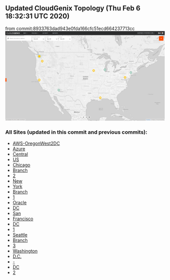## Updated CloudGenix Topology (Thu Feb  6 18:32:31 UTC 2020)
from commit:8933763dad943e0fda166cfc51ecd664237713cc 
<img alt="Map Image" src="map.png?raw=1" width="1110">

### All Sites (updated in this commit and previous commits):

<ul>
<li><A href="AWS-OregonWest2DC/README.md">AWS-OregonWest2DC</A>
<li><A href="Azure/README.md">Azure</A>
<li><A href="Central/README.md">Central</A>
<li><A href="US/README.md">US</A>
<li><A href="Chicago/README.md">Chicago</A>
<li><A href="Branch/README.md">Branch</A>
<li><A href="2/README.md">2</A>
<li><A href="New/README.md">New</A>
<li><A href="York/README.md">York</A>
<li><A href="Branch/README.md">Branch</A>
<li><A href="1/README.md">1</A>
<li><A href="Oracle/README.md">Oracle</A>
<li><A href="DC/README.md">DC</A>
<li><A href="San/README.md">San</A>
<li><A href="Francisco/README.md">Francisco</A>
<li><A href="DC/README.md">DC</A>
<li><A href="1/README.md">1</A>
<li><A href="Seattle/README.md">Seattle</A>
<li><A href="Branch/README.md">Branch</A>
<li><A href="3/README.md">3</A>
<li><A href="Washington/README.md">Washington</A>
<li><A href="D.C./README.md">D.C.</A>
<li><A href="-/README.md">-</A>
<li><A href="DC/README.md">DC</A>
<li><A href="2/README.md">2</A>

